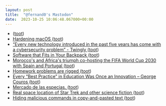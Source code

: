 ```yaml
---
layout: post
title:  "@fernand0's Mastodon"
date:  2023-10-25 10:06:48.067000+00:00
---
```

*  [ ](https://mastodon.social/@Healthcarer) ([toot](https://mastodon.social/@fernand0/111295096950965642))
*  [Hardening macOS ](https://www.bejarano.io/hardening-macos) ([toot](https://mastodon.social/@fernand0/111295093972796450))
*  [“Every new technology introduced in the past five years has come with a cybersecurity problem” - Twingly ](https://www.twingly.com/every-new-technology-introduced-in-the-past-five-years-has-come-with-a-cybersecurity-problem) ([toot](https://mastodon.social/@fernand0/111294842810242340))
*  [Software that Fits in Your Backpack ](https://atthis.link/blog/2023/16728.htm) ([toot](https://mastodon.social/@fernand0/111294615539995402))
*  [Morocco's and Africa's triumph co-hosting the FIFA World Cup 2030 with Spain and Portugal ](https://globalvoices.org/2023/10/12/moroccos-and-africas-triumph-co-hosting-the-fifa-world-cup-2030-with-spain-and-portugal) ([toot](https://mastodon.social/@fernand0/111294477037516768))
*  [Homework problems are rigged ](https://www.johndcook.com/blog/2023/10/12/homework-problems-are-rigged) ([toot](https://mastodon.social/@fernand0/111291443559599677))
*  [Every “Best Practice” in Education Was Once an Innovation – George Couros ](https://georgecouros.ca/blog/archives/1420) ([toot](https://mastodon.social/@fernand0/111291261592954694))
*  [Mercado de las especias. ](https://avecesunafoto.wordpress.com/2023/10/24/mercado-de-las-especias) ([toot](https://mastodon.social/@fernand0/111291090476828449))
*  [Real space location of Star Trek and other science fiction ](https://flowingdata.com/2023/10/11/real-space-location-of-star-trek-and-other-filmography) ([toot](https://mastodon.social/@fernand0/111290841553191522))
*  [Hiding malicious commands in copy-and-pasted text ](https://shkspr.mobi/blog/2023/10/hiding-malicious-commands-copy-and-pasted-text) ([toot](https://mastodon.social/@fernand0/111290658526335731))
